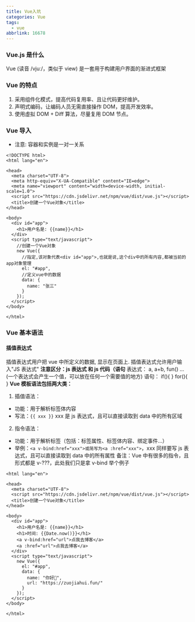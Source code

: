 ```yaml
---
title: Vue入坑
categories: Vue
tags:
  - vue
abbrlink: 16678
---
```


### Vue.js 是什么

Vue (读音 /vjuː/，类似于 view) 是一套用于构建用户界面的渐进式框架

### Vue 的特点

1. 采用组件化模式，提高代码复用率、且让代码更好维护。
2. 声明式编码，让编码人员无需直接操作 DOM，提高开发效率。
3. 使用虛拟 DOM + Diff 算法，尽量复用 DOM 节点。

### Vue 导入

- 注意: 容器和实例是一对一关系

```
<!DOCTYPE html>
<html lang="en">

<head>
  <meta charset="UTF-8">
  <meta http-equiv="X-UA-Compatible" content="IE=edge">
  <meta name="viewport" content="width=device-width, initial-scale=1.0">
  <script src="https://cdn.jsdelivr.net/npm/vue/dist/vue.js"></script>
  <title>创建一个Vue对象</title>
</head>

<body>
  <div id="app">
    <h1>用户名是: {{name}}</h1>
  </div>
  <script type="text/javascript">
    //创建一个Vue对象
    new Vue({
      //指定,该对象代表<div id="app">,也就是说,这个div中的所有内容,都被当前的app对象管理
      el: "#app",
      //定义vue中的数据
      data: {
        name: "张三"
      }
    });
  </script>
</body>

</html>
```

### Vue 基本语法

#### 插值表达式

插值表达式用户把 vue 中所定义的数据, 显示在页面上. 插值表达式允许用户输入"JS 表达式"
**注意区分：js 表达式 和 js 代码（语句**
表达式： a, a+b, fun() ... (一个表达式会产生一个值，可以放在任何一个需要值的地方)
语句： if(){ } for(){ }
**Vue 模板语法包括两大类：**

1. 插值语法：

- 功能：用于解析标签体内容
- 写法：`{{ xxx }}` xxx 是 js 表达式，且可以直接读取到 data 中的所有区域

2. 指令语法：

- 功能：用于解析标签（包括：标签属性、标签体内容、绑定事件…）
- 举例：`<a v-bind:href="xxx">或简写为<a :href="xxx">`，xxx 同样要写 js 表达式，且可以直接读取到 data 中的所有属性
  备注：Vue 中有很多的指令，且形式都是 v-???，此处我们只是拿 v-bind 举个例子

```
<html lang="en">

<head>
  <meta charset="UTF-8">
  <script src="https://cdn.jsdelivr.net/npm/vue/dist/vue.js"></script>
  <title>创建一个Vue对象</title>
</head>

<body>
  <div id="app">
    <h1>用户名是: {{name}}</h1>
    <h1>时间: {{Date.now()}}</h1>
    <a v-bind:href="url">点我去博客</a>
    <a :href="url">点我去博客</a>
  </div>
  <script type="text/javascript">
    new Vue({
      el: "#app",
      data: {
        name: "你好👋",
        url: "https://zuojiahui.fun/"
      }
    });
  </script>
</body>

</html>
```

<!-- ### 初始化脚手架

> 如果你已经全局安装了旧版本的 vue-cli (1.x 或 2.x)，你需要先通过 npm uninstall vue-cli -g 或 yarn global remove vue-cli 卸载它。

> Vue CLI 4.x 需要 Node.js v8.9 或更高版本 (推荐 v10 以上)。你可以使用 n，nvm 或 nvm-windows 在同一台电脑中管理多个 Node 版本。

#### 安装脚手架

```
npm install -g @vue/cli
# OR
yarn global add @vue/cli
```

安装之后，你就可以在命令行中访问 vue 命令。你可以通过简单运行 vue，看看是否展示出了一份所有可用命令的帮助信息，来验证它是否安装成功。

你还可以用这个命令来检查其版本是否正确：

```
vue --version
```

#### 创建项目

运行以下命令来创建一个新项目：

```
vue create hello-world
```

#### 启动项目

```
npm run serve -->
<!-- ``` -->

